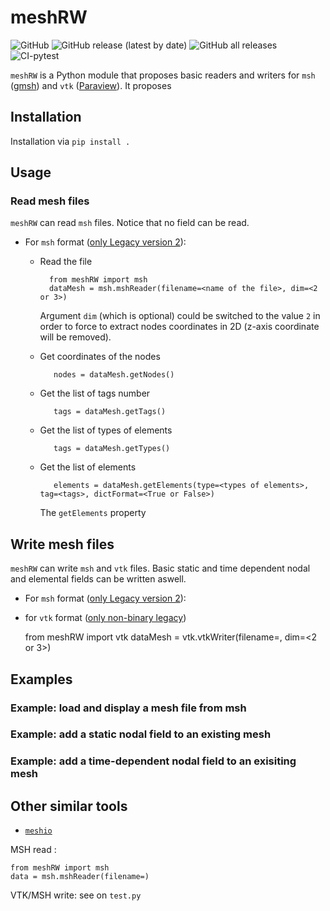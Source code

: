 # meshRW

![GitHub](https://img.shields.io/github/license/luclaurent/meshRW?style=flat-square) ![GitHub release (latest by date)](https://img.shields.io/github/v/release/luclaurent/meshRW?style=flat-square) ![GitHub all releases](https://img.shields.io/github/downloads/luclaurent/meshRW/total?style=flat-square) ![CI-pytest](https://github.com/luclaurent/meshRW/workflows/CI-pytest/badge.svg)

`meshRW` is a Python module that proposes basic readers and writers for `msh` ([gmsh](http://gmsh.info)) and `vtk` ([Paraview](https://www.paraview.org/)). It proposes 


## Installation

Installation via `pip install .`
## Usage

### Read mesh files

`meshRW` can read `msh` files. Notice that no field can be read.

* For `msh` format ([only Legacy version 2](http://gmsh.info/doc/texinfo/gmsh.html#MSH-file-format-version-2-_0028Legacy_0029)):

    * Read the file

            from meshRW import msh
            dataMesh = msh.mshReader(filename=<name of the file>, dim=<2 or 3>)

        Argument `dim` (which is optional) could be switched to the value `2` in order to force to extract nodes coordinates in 2D (z-axis coordinate will be removed).

    * Get coordinates of the nodes
     
             nodes = dataMesh.getNodes()

    * Get the list of tags number 

             tags = dataMesh.getTags() 

    * Get the list of types of elements
     
             tags = dataMesh.getTypes() 

    * Get the list of elements
 
             elements = dataMesh.getElements(type=<types of elements>, tag=<tags>, dictFormat=<True or False>)
        
        The `getElements` property 
## Write mesh files

`meshRW` can write `msh` and `vtk` files. Basic static and time dependent nodal and elemental fields can be written aswell.

* For `msh` format ([only Legacy version 2](http://gmsh.info/doc/texinfo/gmsh.html#MSH-file-format-version-2-_0028Legacy_0029)):


* for `vtk` format ([only non-binary legacy](https://kitware.github.io/vtk-examples/site/VTKFileFormats/))

    from meshRW import vtk
    dataMesh = vtk.vtkWriter(filename=<name of the file>, dim=<2 or 3>)

## Examples
### Example: load and display a mesh file from msh

### Example: add a static nodal field to an existing mesh

### Example: add a time-dependent nodal field to an exisiting mesh

## Other similar tools

* [`meshio`](https://github.com/nschloe/meshio)

MSH read : 

    from meshRW import msh
    data = msh.mshReader(filename=)

VTK/MSH write: see on `test.py`